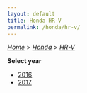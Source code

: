 ```yaml
---
layout: default
title: Honda HR-V
permalink: /honda/hr-v/
---
```

[*Home*](/) > [*Honda*](/honda/) > [*HR-V*](/honda/hr-v/)

**Select year**

- [2016](/honda/hr-v/2016/)
- [2017](/honda/hr-v/2017/)